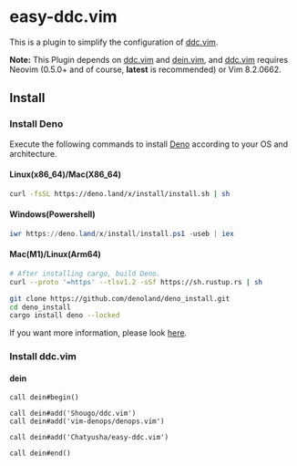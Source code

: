 # easy-ddc.vim

This is a plugin to simplify the configuration of [ddc.vim](https://github.com/Shougo/ddc.vim).

**Note:** 
This Plugin depends on [ddc.vim](https://github.com/shougo/ddc.vim) and [dein.vim](https://github.com/Shougo/dein.vim), 
and [ddc.vim](https://github.com/shougo/ddc.vim) requires Neovim (0.5.0+ and of course, **latest** is recommended) or Vim 8.2.0662. 

## Install

### Install Deno

Execute the following commands to install [Deno](https://deno.land/) according to your OS and architecture.

#### Linux(x86\_64)/Mac(X86\_64)

```sh
curl -fsSL https://deno.land/x/install/install.sh | sh
```

#### Windows(Powershell)

```ps1
iwr https://deno.land/x/install/install.ps1 -useb | iex
```

#### Mac(M1)/Linux(Arm64)

```sh
# After installing cargo, build Deno.
curl --proto '=https' --tlsv1.2 -sSf https://sh.rustup.rs | sh

git clone https://github.com/denoland/deno_install.git
cd deno_install
cargo install deno --locked
```

If you want more information, please look [here](https://deno.land/).
### Install ddc.vim
#### dein

```vim
call dein#begin()

call dein#add('Shougo/ddc.vim')
call dein#add('vim-denops/denops.vim')

call dein#add('Chatyusha/easy-ddc.vim')

call dein#end()
```
